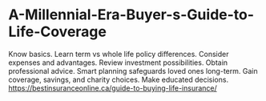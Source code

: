# A-Millennial-Era-Buyer-s-Guide-to-Life-Coverage
Know basics. Learn term vs whole life policy differences. Consider expenses and advantages. Review investment possibilities. Obtain professional advice. Smart planning safeguards loved ones long-term. Gain coverage, savings, and charity choices. Make educated decisions.   https://bestinsuranceonline.ca/guide-to-buying-life-insurance/ 

